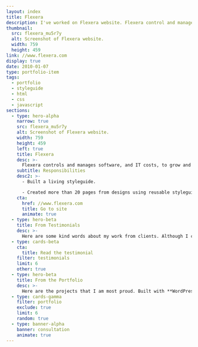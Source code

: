 ```yaml
---
layout: index
title: Flexera
description: I've worked on Flexera website. Flexera control and manage software and IT costs, to grow and protect your business.
thumbnail:
  src: flexera_mu5r7y
  alt: Screenshot of Flexera website.
  width: 759
  height: 459
link: //www.flexera.com
display: true
date: 2010-01-07
type: portfolio-item
tags:
  - portfolio
  - styleguide
  - html
  - css
  - javascript
sections:
  - type: hero-alpha
    narrow: true
    src: flexera_mu5r7y
    alt: Screenshot of Flexera website.
    width: 759
    height: 459
    left: true
    title: Flexera
    desc: >-
      Flexera controls and manages software, and IT costs, to grow and protect your business. The website runs on Adobe Experience Manager.
    subtitle: Responsibilities
    desc2: >-
      - Built a living styleguide.

      - Created more than 20 pages from designs using reusable styleguide components.
    cta:
      href: //www.flexera.com
      title: Go to site
      animate: true
  - type: hero-beta
    title: From Testimonials
    desc: >-
      Here are some kind words about my work from clients. Although I collaborated with clients from more than 10 countries, most of them came from **The United States** and **Germany**.
  - type: cards-beta
    cta:
      title: Read the testimonial
    filter: testimonials
    limit: 6
    other: true
  - type: hero-beta
    title: From the Portfolio
    desc: >-
      Here are the projects that I am most proud. Built with **WordPress**, **Shopify**, **Eleventy**, **Jekyll**, and **Hugo**, among others.
  - type: cards-gamma
    filter: portfolio
    exclude: true
    limit: 6
    random: true
  - type: banner-alpha
    banner: consultation
    animate: true
---
```

